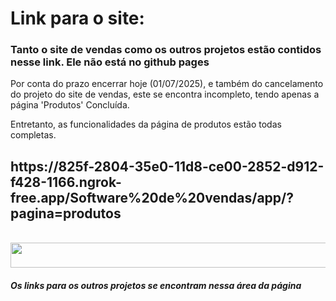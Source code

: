 <h1>Link para o site:</h1>
<h3>Tanto o site de vendas como os outros projetos estão contidos nesse link. Ele não está no github pages</h3>
<p>Por conta do prazo encerrar hoje (01/07/2025), e também do cancelamento do projeto do site de vendas, este se encontra incompleto, tendo apenas a página 'Produtos' Concluída.</p>
<p>Entretanto, as funcionalidades da página de produtos estão todas completas.</p>

<h2>https://825f-2804-35e0-11d8-ce00-2852-d912-f428-1166.ngrok-free.app/Software%20de%20vendas/app/?pagina=produtos</h2>
<br>
<img src="https://github.com/user-attachments/assets/3dcb1ee5-60bf-43f0-9be7-3ceba985ad88" height=40 width=900>
<h5>Os links para os outros projetos se encontram nessa área da página</h5>
